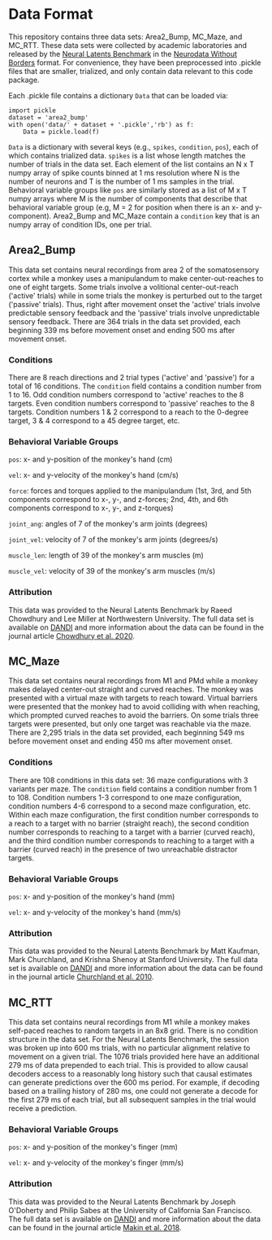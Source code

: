 # Data Format
This repository contains three data sets: Area2_Bump, MC_Maze, and MC_RTT. These data sets were collected by academic laboratories and released by the [Neural Latents Benchmark](https://neurallatents.github.io/) in the [Neurodata Without Borders](https://www.nwb.org/) format. For convenience, they have been preprocessed into .pickle files that are smaller, trialized, and only contain data relevant to this code package.

Each .pickle file contains a dictionary `Data` that can be loaded via:
```
import pickle
dataset = 'area2_bump'
with open('data/' + dataset + '.pickle','rb') as f:
    Data = pickle.load(f)
```

`Data` is a dictionary with several keys (e.g., `spikes`, `condition`, `pos`), each of which contains trialized data. `spikes` is a list whose length matches the number of trials in the data set. Each element of the list contains an N x T numpy array of spike counts binned at 1 ms resolution where N is the number of neurons and T is the number of 1 ms samples in the trial. Behavioral variable groups like `pos` are similarly stored as a list of M x T numpy arrays where M is the number of components that describe that behavioral variable group (e.g, M = 2 for position when there is an x- and y-component). Area2_Bump and MC_Maze contain a `condition` key that is an numpy array of condition IDs, one per trial.

## Area2_Bump
This data set contains neural recordings from area 2 of the somatosensory cortex while a monkey uses a manipulandum to make center-out-reaches to one of eight targets. Some trials involve a volitional center-out-reach ('active' trials) while in some trials the monkey is perturbed out to the target ('passive' trials). Thus, right after movement onset the 'active' trials involve predictable sensory feedback and the 'passive' trials involve unpredictable sensory feedback. There are 364 trials in the data set provided, each beginning 339 ms before movement onset and ending 500 ms after movement onset.

### Conditions
There are 8 reach directions and 2 trial types ('active' and 'passive') for a total of 16 conditions. The `condition` field contains a condition number from 1 to 16. Odd condition numbers correspond to 'active' reaches to the 8 targets. Even condition numbers correspond to 'passive' reaches to the 8 targets. Condition numbers 1 & 2 correspond to a reach to the 0-degree target, 3 & 4 correspond to a 45 degree target, etc.

### Behavioral Variable Groups
`pos`: x- and y-position of the monkey's hand (cm)

`vel`: x- and y-velocity of the monkey's hand (cm/s)

`force`: forces and torques applied to the manipulandum (1st, 3rd, and 5th components correspond to x-, y-, and z-forces; 2nd, 4th, and 6th components correspond to x-, y-, and z-torques)

`joint_ang`: angles of 7 of the monkey's arm joints (degrees)

`joint_vel`: velocity of 7 of the monkey's arm joints (degrees/s)

`muscle_len`: length of 39 of the monkey's arm muscles (m)

`muscle_vel`: velocity of 39 of the monkey's arm muscles (m/s)

### Attribution
This data was provided to the Neural Latents Benchmark by Raeed Chowdhury and Lee Miller at Northwestern University. The full data set is available on [DANDI](https://dandiarchive.org/dandiset/000127) and more information about the data can be found in the journal article [Chowdhury et al. 2020](https://elifesciences.org/articles/48198).

## MC_Maze
This data set contains neural recordings from M1 and PMd while a monkey makes delayed center-out straight and curved reaches. The monkey was presented with a virtual maze with targets to reach toward. Virtual barriers were presented that the monkey had to avoid colliding with when reaching, which prompted curved reaches to avoid the barriers. On some trials three targets were presented, but only one target was reachable via the maze. There are 2,295 trials in the data set provided, each beginning 549 ms before movement onset and ending 450 ms after movement onset.

### Conditions
There are 108 conditions in this data set: 36 maze configurations with 3 variants per maze. The `condition` field contains a condition number from 1 to 108. Condition numbers 1-3 correspond to one maze configuration, condition numbers 4-6 correspond to a second maze configuration, etc. Within each maze configuration, the first condition number corresponds to a reach to a target with no barrier (straight reach), the second condition number corresponds to reaching to a target with a barrier (curved reach), and the third condition number corresponds to reaching to a target with a barrier (curved reach) in the presence of two unreachable distractor targets.

### Behavioral Variable Groups

`pos`: x- and y-position of the monkey's hand (mm)

`vel`: x- and y-velocity of the monkey's hand (mm/s)

### Attribution
This data was provided to the Neural Latents Benchmark by Matt Kaufman, Mark Churchland, and Krishna Shenoy at Stanford University. The full data set is available on [DANDI](https://dandiarchive.org/dandiset/000128) and more information about the data can be found in the journal article [Churchland et al. 2010](https://pubmed.ncbi.nlm.nih.gov/21040842/).

## MC_RTT
This data set contains neural recordings from M1 while a monkey makes self-paced reaches to random targets in an 8x8 grid. There is no condition structure in the data set. For the Neural Latents Benchmark, the session was broken up into 600 ms trials, with no particular alignment relative to movement on a given trial. The 1076 trials provided here have an additional 279 ms of data prepended to each trial. This is provided to allow causal decoders access to a reasonably long history such that causal estimates can generate predictions over the 600 ms period. For example, if decoding based on a trailing history of 280 ms, one could not generate a decode for the first 279 ms of each trial, but all subsequent samples in the trial would receive a prediction. 

### Behavioral Variable Groups

`pos`: x- and y-position of the monkey's finger (mm)

`vel`: x- and y-velocity of the monkey's finger (mm/s)

### Attribution
This data was provided to the Neural Latents Benchmark by Joseph O'Doherty and Philip Sabes at the University of California San Francisco. The full data set is available on [DANDI](https://dandiarchive.org/dandiset/000129) and more information about the data can be found in the journal article [Makin et al. 2018](https://iopscience.iop.org/article/10.1088/1741-2552/aa9e95).
